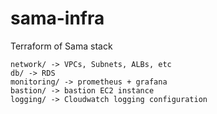 # sama-infra

Terraform of Sama stack

```
network/ -> VPCs, Subnets, ALBs, etc
db/ -> RDS
monitoring/ -> prometheus + grafana 
bastion/ -> bastion EC2 instance
logging/ -> Cloudwatch logging configuration
```